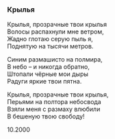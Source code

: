### Крылья

Крылья, прозрачные твои крылья  
Волосы распахнули мне ветром,  
Жадно глотаю серую пыль я,  
Поднятую на тысячи метров.

Синим размашисто на полмира,  
В небо – и никогда обратно,  
Штопали чёрные мои дыры  
Радуги яркие твои пятна.

Крылья, прозрачные твои крылья,  
Перьями на полтора небосвода  
Взяли меня с размаху влюбили  
В бешеную твою свободу!

10.2000
